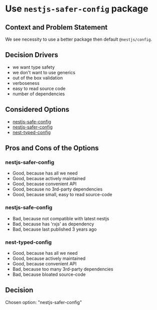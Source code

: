 # Use `nestjs-safer-config` package

## Context and Problem Statement

We see necessity to use a better package then default `@nestjs/config`.

## Decision Drivers

- we want type safety
- we don't want to use generics
- out of the box validation
- verboseness
- easy to read source code
- number of dependencies

## Considered Options

- [nestjs-safe-config](https://www.npmjs.com/package/nestjs-safe-config)
- [nestjs-safer-config](https://www.npmjs.com/package/nestjs-safer-config)
- [nest-typed-config](https://www.npmjs.com/package/nest-typed-config)

## Pros and Cons of the Options

### nestjs-safer-config

- Good, because has all we need
- Good, because actively maintained
- Good, because convenient API
- Good, because no 3rd-party dependencies
- Good, because small, easy to read source-code

### nestjs-safe-config

- Bad, because not compatible with latest nestjs
- Bad, because has 'rxjs' as dependency
- Bad, because last published 3 years ago

### nest-typed-config

- Good, because has all we need
- Good, because actively maintained
- Good, because convenient API
- Bad, because too many 3rd-party dependencies
- Bad, because bloated source-code

## Decision

Chosen option: "nestjs-safer-config"

